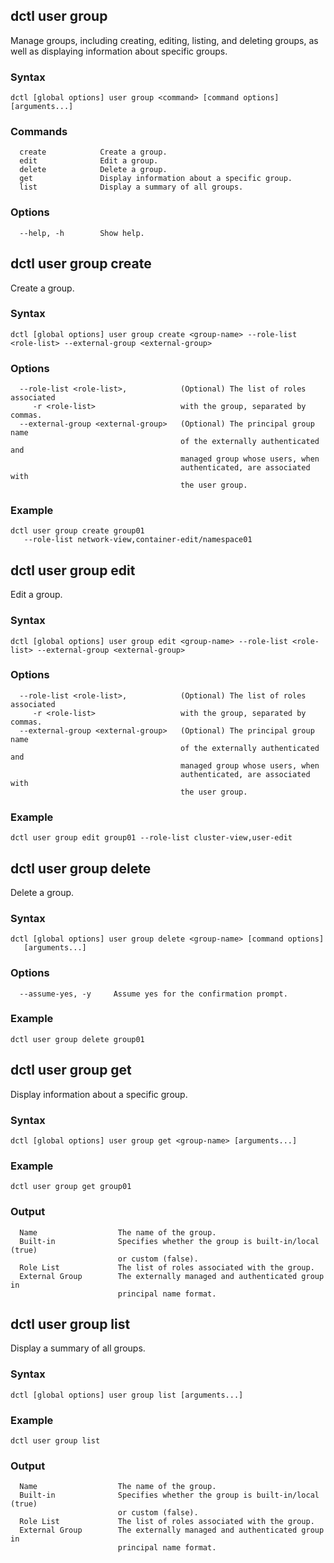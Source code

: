 ## dctl user group

Manage groups, including creating, editing, listing, and deleting groups, as well as displaying information about specific groups.

### Syntax

    dctl [global options] user group <command> [command options] [arguments...]

### Commands

```
  create            Create a group.
  edit              Edit a group.
  delete            Delete a group.
  get               Display information about a specific group.
  list              Display a summary of all groups.
```

### Options

```
  --help, -h        Show help.
```

## dctl user group create

Create a group.

### Syntax

    dctl [global options] user group create <group-name> --role-list <role-list> --external-group <external-group>

### Options

```
  --role-list <role-list>,            (Optional) The list of roles associated
     -r <role-list>                   with the group, separated by commas.
  --external-group <external-group>   (Optional) The principal group name 
                                      of the externally authenticated and
                                      managed group whose users, when
                                      authenticated, are associated with 
                                      the user group.
```

### Example

    dctl user group create group01 
       --role-list network-view,container-edit/namespace01

## dctl user group edit

Edit a group.

### Syntax

    dctl [global options] user group edit <group-name> --role-list <role-list> --external-group <external-group>

### Options

```
  --role-list <role-list>,            (Optional) The list of roles associated
     -r <role-list>                   with the group, separated by commas.
  --external-group <external-group>   (Optional) The principal group name 
                                      of the externally authenticated and
                                      managed group whose users, when
                                      authenticated, are associated with 
                                      the user group.
```

### Example

    dctl user group edit group01 --role-list cluster-view,user-edit

## dctl user group delete

Delete a group.

### Syntax

    dctl [global options] user group delete <group-name> [command options] 
       [arguments...]

### Options

```
  --assume-yes, -y     Assume yes for the confirmation prompt.
```

### Example

    dctl user group delete group01

## dctl user group get

Display information about a specific group.

### Syntax

    dctl [global options] user group get <group-name> [arguments...]

### Example

    dctl user group get group01

### Output

```
  Name                  The name of the group.
  Built-in              Specifies whether the group is built-in/local (true) 
                        or custom (false).
  Role List             The list of roles associated with the group.
  External Group        The externally managed and authenticated group in
                        principal name format.
```

## dctl user group list

Display a summary of all groups.

### Syntax

    dctl [global options] user group list [arguments...]

### Example

    dctl user group list

### Output

```
  Name                  The name of the group.
  Built-in              Specifies whether the group is built-in/local (true) 
                        or custom (false).
  Role List             The list of roles associated with the group.
  External Group        The externally managed and authenticated group in
                        principal name format.

```
